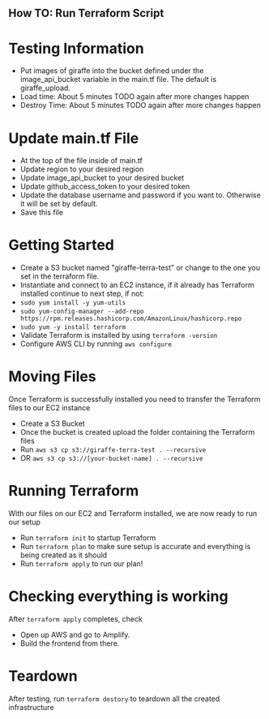 ## How TO: Run Terraform Script

# Testing Information
- Put images of giraffe into the bucket defined under the image_api_bucket variable in the main.tf file. The default is giraffe_upload.
- Load time: About 5 minutes TODO again after more changes happen
- Destroy Time: About 5 minutes TODO again after more changes happen

# Update main.tf File
- At the top of the file inside of main.tf 
- Update region to your desired region
- Update image_api_bucket to your desired bucket
- Update github_access_token to your desired token
- Update the database username and password if you want to. Otherwise it will be set by default.
- Save this file

# Getting Started
- Create a S3 bucket named "giraffe-terra-test" or
change to the one you set in the terraform file.
- Instantiate and connect to an EC2 instance, if it already has Terraform installed continue to next step, if not:
- `sudo yum install -y yum-utils`
- `sudo yum-config-manager --add-repo https://rpm.releases.hashicorp.com/AmazonLinux/hashicorp.repo`
- `sudo yum -y install terraform`
- Validate Terraform is installed by using `terraform -version`
- Configure AWS CLI by running `aws configure`

# Moving Files
Once Terraform is successfully installed you need to transfer the Terraform files to our EC2 instance
- Create a S3 Bucket
- Once the bucket is created upload the folder containing the Terraform files
- Run `aws s3 cp s3://giraffe-terra-test . --recursive`
- OR `aws s3 cp s3://[your-bucket-name] . --recursive`
# Running Terraform
With our files on our EC2 and Terraform installed, we are now ready to run our setup
- Run `terraform init` to startup Terraform
- Run `terraform plan` to make sure setup is accurate and everything is being created as it should
- Run `terraform apply` to run our plan!

# Checking everything is working
After `terraform apply` completes, check 
- Open up AWS and go to Amplify.
- Build the frontend from there.

# Teardown
After testing, run `terraform destory` to teardown all the created infrastructure

